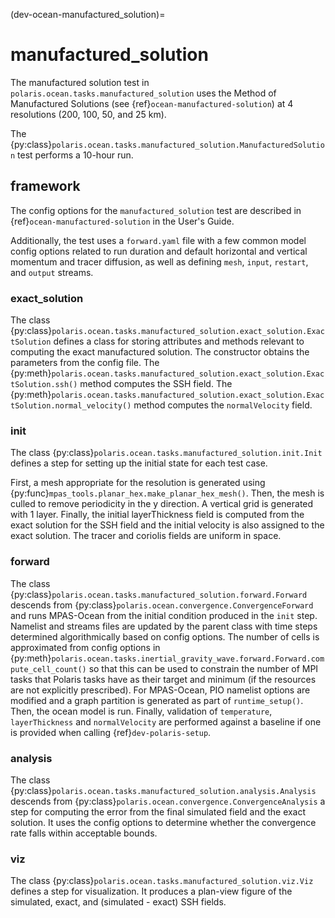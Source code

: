 (dev-ocean-manufactured_solution)=

# manufactured_solution

The manufactured solution test in `polaris.ocean.tasks.manufactured_solution`
uses the Method of Manufactured Solutions (see 
{ref}`ocean-manufactured-solution`) at 4 resolutions (200, 100, 50, and 25 km).

The {py:class}`polaris.ocean.tasks.manufactured_solution.ManufacturedSolution`
test performs a 10-hour run. 

## framework

The config options for the `manufactured_solution` test are described in 
{ref}`ocean-manufactured-solution` in the User's Guide.

Additionally, the test uses a `forward.yaml` file with
a few common model config options related to run duration and default 
horizontal  and vertical momentum and tracer diffusion, as well as defining 
`mesh`, `input`, `restart`, and `output` streams.

### exact_solution

The class {py:class}`polaris.ocean.tasks.manufactured_solution.exact_solution.ExactSolution`
defines a class for storing attributes and methods relevant to computing the
exact manufactured solution.  The constructor obtains the parameters from the
config file. The
{py:meth}`polaris.ocean.tasks.manufactured_solution.exact_solution.ExactSolution.ssh()`
method computes the SSH field.  The
{py:meth}`polaris.ocean.tasks.manufactured_solution.exact_solution.ExactSolution.normal_velocity()`
method computes the `normalVelocity` field.

### init

The class {py:class}`polaris.ocean.tasks.manufactured_solution.init.Init`
defines a step for setting up the initial state for each test case.

First, a mesh appropriate for the resolution is generated using
{py:func}`mpas_tools.planar_hex.make_planar_hex_mesh()`.  Then, the mesh is
culled to remove periodicity in the y direction.  A vertical grid is generated
with 1 layer.  Finally, the initial layerThickness field is computed from the
exact solution for the SSH field and the initial velocity is also assigned to
the exact solution. The tracer and coriolis fields are uniform in space.

### forward

The class {py:class}`polaris.ocean.tasks.manufactured_solution.forward.Forward`
descends from
 {py:class}`polaris.ocean.convergence.ConvergenceForward`
and runs MPAS-Ocean from the initial condition produced in the `init` step.
Namelist and streams files are updated by the parent class with time steps
determined algorithmically based on config options. The number
of cells is approximated from config options in
{py:meth}`polaris.ocean.tasks.inertial_gravity_wave.forward.Forward.compute_cell_count()`
so that this can be used to constrain the number of MPI tasks that Polaris 
tasks have as  their target and minimum (if the resources are not explicitly 
prescribed).  For MPAS-Ocean, PIO namelist options are modified and a graph 
partition is generated as part of `runtime_setup()`.  Then, the ocean model 
is run.  Finally, validation of `temperature`, `layerThickness` and 
`normalVelocity` are performed against a baseline if one is provided when 
calling {ref}`dev-polaris-setup`.

### analysis

The class {py:class}`polaris.ocean.tasks.manufactured_solution.analysis.Analysis`
descends from {py:class}`polaris.ocean.convergence.ConvergenceAnalysis`
a step for computing the error from the final simulated field
and the exact solution. It uses the config options to determine whether the
convergence rate falls within acceptable bounds.

### viz

The class {py:class}`polaris.ocean.tasks.manufactured_solution.viz.Viz`
defines a step for visualization. It produces a plan-view figure of the
simulated, exact, and (simulated - exact) SSH fields.

